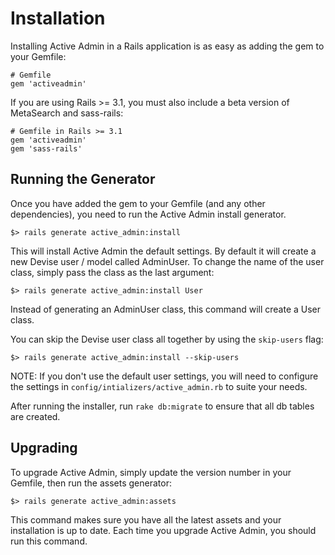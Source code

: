 # Installation

Installing Active Admin in a Rails application is as easy as adding the gem to
your Gemfile:

    # Gemfile
    gem 'activeadmin'

If you are using Rails >= 3.1, you must also include a beta version of
MetaSearch and sass-rails:

    # Gemfile in Rails >= 3.1
    gem 'activeadmin'
    gem 'sass-rails'

## Running the Generator

Once you have added the gem to your Gemfile (and any other dependencies), you
need to run the Active Admin install generator.

    $> rails generate active_admin:install

This will install Active Admin the default settings. By default it will create a
new Devise user / model called AdminUser. To change the name of the user class,
simply pass the class as the last argument:

    $> rails generate active_admin:install User

Instead of generating an AdminUser class, this command will create a User class.

You can skip the Devise user class all together by using the `skip-users` flag:

    $> rails generate active_admin:install --skip-users

NOTE: If you don't use the default user settings, you will need to configure the
settings in `config/intializers/active_admin.rb` to suite your needs.

After running the installer, run `rake db:migrate` to ensure that all db tables
are created.

## Upgrading

To upgrade Active Admin, simply update the version number in your Gemfile, then
run the assets generator:

    $> rails generate active_admin:assets

This command makes sure you have all the latest assets and your installation is
up to date. Each time you upgrade Active Admin, you should run this command.
